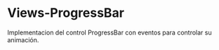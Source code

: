 # Views-ProgressBar
 Implementacion del control ProgressBar con eventos para controlar su animación.
